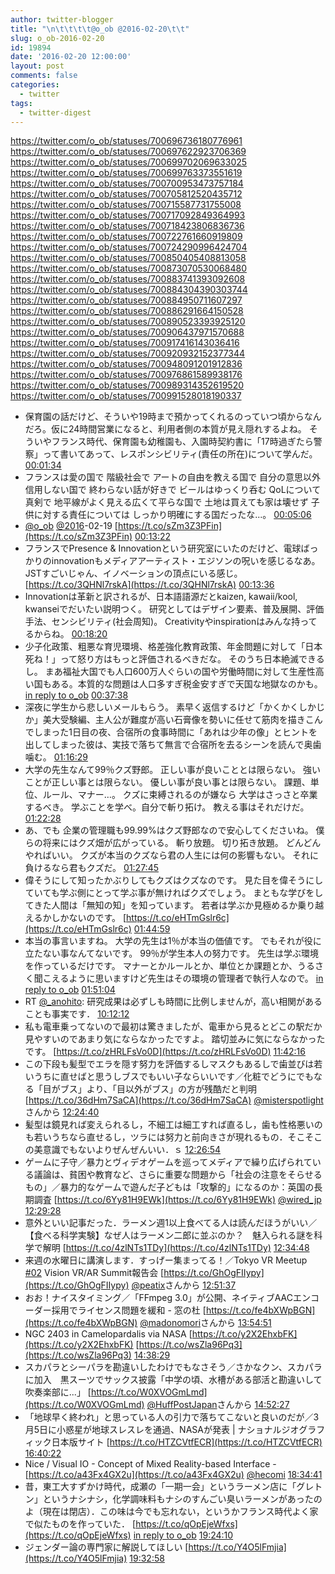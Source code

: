 ```yaml
---
author: twitter-blogger
title: "\n\t\t\t\t@o_ob @2016-02-20\t\t"
slug: o_ob-2016-02-20
id: 19894
date: '2016-02-20 12:00:00'
layout: post
comments: false
categories:
  - twitter
tags:
  - twitter-digest
---
```


https://twitter.com/o_ob/statuses/700696736180776961 https://twitter.com/o_ob/statuses/700697622923706369 https://twitter.com/o_ob/statuses/700699702069633025 https://twitter.com/o_ob/statuses/700699763373551619 https://twitter.com/o_ob/statuses/700700953473757184 https://twitter.com/o_ob/statuses/700705812520435712 https://twitter.com/o_ob/statuses/700715587731755008 https://twitter.com/o_ob/statuses/700717092849364993 https://twitter.com/o_ob/statuses/700718423806836736 https://twitter.com/o_ob/statuses/700722761660919809 https://twitter.com/o_ob/statuses/700724290996424704 https://twitter.com/o_ob/statuses/700850405408813058 https://twitter.com/o_ob/statuses/700873070530068480 https://twitter.com/o_ob/statuses/700883741393092608 https://twitter.com/o_ob/statuses/700884304390303744 https://twitter.com/o_ob/statuses/700884950711607297 https://twitter.com/o_ob/statuses/700886291664150528 https://twitter.com/o_ob/statuses/700890523393925120 https://twitter.com/o_ob/statuses/700906437971570688 https://twitter.com/o_ob/statuses/700917416143036416 https://twitter.com/o_ob/statuses/700920932152377344 https://twitter.com/o_ob/statuses/700948091201912836 https://twitter.com/o_ob/statuses/700976861589938176 https://twitter.com/o_ob/statuses/700989314352619520 https://twitter.com/o_ob/statuses/700991528018190337  

*   保育園の話だけど、そういや19時まで預かってくれるのっていつ頃からなんだろ。仮に24時間営業になると、利用者側の本質が見え隠れするよね。 そういやフランス時代、保育園も幼稚園も、入園時契約書に「17時過ぎたら警察」って書いてあって、レスポンシビリティ(責任の所在)について学んだ。 [00:01:34](https://twitter.com/o_ob/statuses/700696736180776961)
*   フランスは愛の国で 階級社会で アートの自由を教える国で 自分の意思以外信用しない国で 終わらない話が好きで ビールはゆっくり呑む QoLについて真剣で 地平線がよく見える広くて平らな国で 土地は買えても家は壊せず 子供に対する責任については しっかり明確にする国だったな...。 [00:05:06](https://twitter.com/o_ob/statuses/700697622923706369)
*   [@o_ob](https://twitter.com/o_ob) [@2016](https://twitter.com/2016)-02-19 [https://t.co/sZm3Z3PFin](https://t.co/sZm3Z3PFin) [00:13:22](https://twitter.com/o_ob/statuses/700699702069633025)
*   フランスでPresence & Innovationという研究室にいたのだけど、電球ばっかりのinnovationもメディアアーティスト・エジソンの呪いを感じるなあ。 JSTすごいじゃん、イノベーションの頂点にいる感じ。 [https://t.co/3QHNl7rskA](https://t.co/3QHNl7rskA) [00:13:36](https://twitter.com/o_ob/statuses/700699763373551619)
*   Innovationは革新と訳されるが、日本語語源だとkaizen, kawaii/kool, kwanseiでだいたい説明つく。 研究としてはデザイン要素、普及展開、評価手法、センシビリティ(社会周知)。 Creativityやinspirationはみんな持ってるからね。 [00:18:20](https://twitter.com/o_ob/statuses/700700953473757184)
*   少子化政策、粗悪な育児環境、格差強化教育政策、年金問題に対して「日本死ね！」って怒り方はもっと評価されるべきだな。 そのうち日本絶滅できるし。 まあ福祉大国でも人口600万人ぐらいの国や労働時間に対して生産性高い国もある。本質的な問題は人口多すぎ税金安すぎで天国な地獄なのかも。 [in reply to o_ob](https://twitter.com/o_ob/statuses/700679186629791744) [00:37:38](https://twitter.com/o_ob/statuses/700705812520435712)
*   深夜に学生から悲しいメールもらう。 素早く返信するけど「かくかくしかじか」美大受験編、主人公が難度が高い石膏像を勢いに任せて筋肉を描きこんでしまった1日目の夜、合宿所の食事時間に「あれは少年の像」とヒントを出してしまった彼は、実技で落ちて無言で合宿所を去るシーンを読んで奥歯噛む。 [01:16:29](https://twitter.com/o_ob/statuses/700715587731755008)
*   大学の先生なんて99％クズ野郎。 正しい事が良いこととは限らない。 強いことが正しい事とは限らない。 優しい事が良い事とは限らない。 課題、単位、ルール、マナー…。 クズに束縛されるのが嫌なら 大学はさっさと卒業するべき。 学ぶことを学べ。自分で斬り拓け。 教える事はそれだけだ。 [01:22:28](https://twitter.com/o_ob/statuses/700717092849364993)
*   あ、でも 企業の管理職も99.99%はクズ野郎なので安心してくださいね。 僕らの将来にはクズ畑が広がっている。 斬り放題。 切り拓き放題。 どんどんやればいい。 クズが本当のクズなら君の人生には何の影響もない。 それに負けるなら君もクズだ。 [01:27:45](https://twitter.com/o_ob/statuses/700718423806836736)
*   偉そうにして知ったかぶりしてもクズはクズなのです。 見た目を偉そうにしていても学ぶ側にとって学ぶ事が無ければクズでしょう。 まともな学びをしてきた人間は「無知の知」を知っています。 若者は学ぶか見極めるか乗り越えるかしかないのです。 [https://t.co/eHTmGslr6c](https://t.co/eHTmGslr6c) [01:44:59](https://twitter.com/o_ob/statuses/700722761660919809)
*   本当の事言いますね。 大学の先生は1％が本当の価値です。 でもそれが役に立たない事なんてないです。 99％が学生本人の努力です。 先生は学ぶ環境を作っているだけです。 マナーとかルールとか、単位とか課題とか、うるさく聞こえるように思いますけど先生はその環境の管理者で執行人なので。 [in reply to o_ob](https://twitter.com/o_ob/statuses/700717092849364993) [01:51:04](https://twitter.com/o_ob/statuses/700724290996424704)
*   RT [@_anohito](https://twitter.com/_anohito): 研究成果は必ずしも時間に比例しませんが，高い相関があることも事実です． [10:12:12](https://twitter.com/o_ob/statuses/700850405408813058)
*   私も電車乗ってないので最初は驚きましたが、電車から見るとどこの駅だか見やすいのであまり気にならなかったですよ。 踏切並みに気にならなかったです。 [https://t.co/zHRLFsVo0D](https://t.co/zHRLFsVo0D) [11:42:16](https://twitter.com/o_ob/statuses/700873070530068480)
*   この下段も髪型でエラを隠す努力を評価するしマスクもあるしで歯並びは若いうちに直せばと思うしブスでもいい子ならいいです／化粧でどうにでもなる「目がブス」より、「目以外がブス」の方が残酷だと判明 [https://t.co/36dHm7SaCA](https://t.co/36dHm7SaCA) [@misterspotlight](https://twitter.com/misterspotlight)さんから [12:24:40](https://twitter.com/o_ob/statuses/700883741393092608)
*   髪型は鏡見れば変えられるし，不細工は細工すれば直るし，歯も性格悪いのも若いうちなら直せるし，ツラには努力と前向きさが現れるもの．そこそこの美意識でもないよりぜんぜんいい．ｓ [12:26:54](https://twitter.com/o_ob/statuses/700884304390303744)
*   ゲームに子守／暴力とヴィデオゲームを巡ってメディアで繰り広げられている議論は、貧困や教育など、さらに重要な問題から「社会の注意をそらせるもの」／暴力的なゲームで遊んだ子どもは「攻撃的」になるのか：英国の長期調査 [https://t.co/6Yy81H9EWk](https://t.co/6Yy81H9EWk) [@wired_jp](https://twitter.com/wired_jp) [12:29:28](https://twitter.com/o_ob/statuses/700884950711607297)
*   意外といい記事だった．ラーメン週1以上食べてる人は読んだほうがいい／【食べる科学実験】なぜ人はラーメン二郎に並ぶのか？　魅入られる謎を科学で解明 [https://t.co/4zlNTs1TDy](https://t.co/4zlNTs1TDy) [12:34:48](https://twitter.com/o_ob/statuses/700886291664150528)
*   来週の水曜日に講演します．すっげー集まってる！／Tokyo VR Meetup [#02](https://twitter.com/search?q=%2302&src=hash) Vision VR/AR Summit報告会 [https://t.co/GhOgFIIypy](https://t.co/GhOgFIIypy) [@peatix](https://twitter.com/peatix)さんから [12:51:37](https://twitter.com/o_ob/statuses/700890523393925120)
*   おお！ナイスタイミング／「FFmpeg 3.0」が公開、ネイティブAACエンコーダー採用でライセンス問題を緩和 - 窓の杜 [https://t.co/fe4bXWpBGN](https://t.co/fe4bXWpBGN) [@madonomori](https://twitter.com/madonomori)さんから [13:54:51](https://twitter.com/o_ob/statuses/700906437971570688)
*   NGC 2403 in Camelopardalis via NASA [https://t.co/y2X2EhxbFK](https://t.co/y2X2EhxbFK) [https://t.co/wsZla96Pq3](https://t.co/wsZla96Pq3) [14:38:29](https://twitter.com/o_ob/statuses/700917416143036416)
*   スカパラとシーパラを勘違いしたわけでもなさそう／さかなクン、スカパラに加入　黒スーツでサックス披露「中学の頃、水槽がある部活と勘違いして吹奏楽部に...」 [https://t.co/W0XVOGmLmd](https://t.co/W0XVOGmLmd) [@HuffPostJapan](https://twitter.com/HuffPostJapan)さんから [14:52:27](https://twitter.com/o_ob/statuses/700920932152377344)
*   「地球早く終われ」と思っている人の引力で落ちてこないと良いのだが／3月5日に小惑星が地球スレスレを通過、NASAが発表 | ナショナルジオグラフィック日本版サイト [https://t.co/HTZCVtfECR](https://t.co/HTZCVtfECR) [16:40:22](https://twitter.com/o_ob/statuses/700948091201912836)
*   Nice / Visual IO - Concept of Mixed Reality-based Interface - [https://t.co/a43Fx4GX2u](https://t.co/a43Fx4GX2u) [@hecomi](https://twitter.com/hecomi) [18:34:41](https://twitter.com/o_ob/statuses/700976861589938176)
*   昔，東工大すずかけ時代，成瀬の「一期一会」というラーメン店に「グレトン」というナシナシ，化学調味料もナシのすんごい臭いラーメンがあったのよ（現在は閉店）．この味は今でも忘れない，というかフランス時代よく家で似たものを作っていた． [https://t.co/qOpEjeWfxs](https://t.co/qOpEjeWfxs) [in reply to o_ob](https://twitter.com/o_ob/statuses/700886291664150528) [19:24:10](https://twitter.com/o_ob/statuses/700989314352619520)
*   ジェンダー論の専門家に解説してほしい [https://t.co/Y4O5lFmjia](https://t.co/Y4O5lFmjia) [19:32:58](https://twitter.com/o_ob/statuses/700991528018190337)